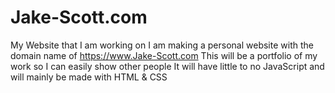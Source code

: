 # Jake-Scott.com
My Website that I am working on
I am making a personal website with the domain name of https://www.Jake-Scott.com
This will be a portfolio of my work so I can easily show other people
It will have little to no JavaScript and will mainly be made with HTML & CSS
